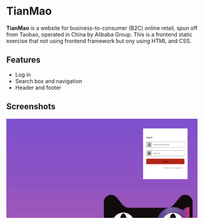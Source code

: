 # TianMao
**TianMao** is a website for business-to-consumer (B2C) online retail, spun off from Taobao, operated in China by Alibaba Group.
This is a frontend static exercise that not using frontend framework but ony using HTML and CSS. 

## Features 
- Log in 
- Search box and navigation 
- Header and footer

## Screenshots 
![screenshot1](screenshot/screenshot1.png) 

